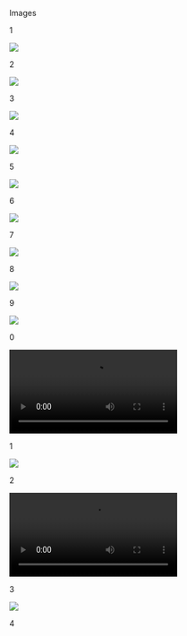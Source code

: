 Images

1

![](bad.file.name.png)

2

![](811.strip.gif)

3

![](thisisagif.gif)

4

![](smile2.png)

5

![](thisisagif2.gif.gif)

6

![](smile.png.png)

7

![](ab.jpg.jpeg)

8

![](ab2.jpeg)

9

![](symbols/video#.mp4)

0

![](symbols/v.ideo.mp4)

1

![](symbols/audio#.mp4)

2

![](symbols/a.udio.mp4)

3

![](symbols/apple..png)

4
